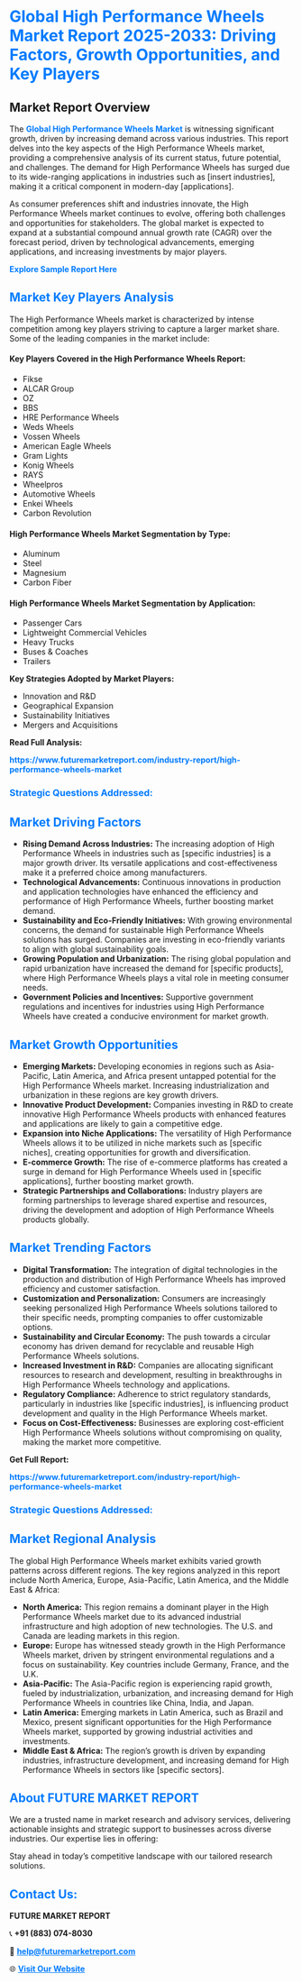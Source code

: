 <h1 style="color: #007BFF;">Global High Performance Wheels Market Report 2025-2033: Driving Factors, Growth Opportunities, and Key Players</h1>

<section id="overview">
<h2>Market Report Overview</h2>
<p>The <a href="https://www.futuremarketreport.com/industry-report/high-performance-wheels-market" style="color: #007BFF; text-decoration: none;"><strong>Global High Performance Wheels Market</strong></a> is witnessing significant growth, driven by increasing demand across various industries. This report delves into the key aspects of the High Performance Wheels market, providing a comprehensive analysis of its current status, future potential, and challenges. The demand for High Performance Wheels has surged due to its wide-ranging applications in industries such as [insert industries], making it a critical component in modern-day [applications].</p>
<p>As consumer preferences shift and industries innovate, the High Performance Wheels market continues to evolve, offering both challenges and opportunities for stakeholders. The global market is expected to expand at a substantial compound annual growth rate (CAGR) over the forecast period, driven by technological advancements, emerging applications, and increasing investments by major players.</p>
</section>

<section id="overview">
<p><a href="https://www.futuremarketreport.com/request-sample/reportId=64283" style="color: #007BFF; text-decoration: none;"><strong>Explore Sample Report Here</strong></a></p>
</section>

<section id="key-players">
<h2 style="color: #007BFF;">Market Key Players Analysis</h2>
<p>The High Performance Wheels market is characterized by intense competition among key players striving to capture a larger market share. Some of the leading companies in the market include:</p>
<h4>Key Players Covered in the High Performance Wheels Report:</h4>
<ul><li>Fikse</li><li>ALCAR Group</li><li>OZ</li><li>BBS</li><li>HRE Performance Wheels</li><li>Weds Wheels</li><li>Vossen Wheels</li><li>American Eagle Wheels</li><li>Gram Lights</li><li>Konig Wheels</li><li>RAYS</li><li>Wheelpros</li><li>Automotive Wheels</li><li>Enkei Wheels</li><li>Carbon Revolution</li></ul>
<h4>High Performance Wheels Market Segmentation by Type:</h4>
<ul><li>Aluminum</li><li>Steel</li><li>Magnesium</li><li>Carbon Fiber</li></ul>

<h4>High Performance Wheels Market Segmentation by Application:</h4>
<ul><li>Passenger Cars</li><li>Lightweight Commercial Vehicles</li><li>Heavy Trucks</li><li>Buses &amp; Coaches</li><li>Trailers</li></ul>
<p><strong>Key Strategies Adopted by Market Players:</strong></p>
<ul>
<li>Innovation and R&D</li>
<li>Geographical Expansion</li>
<li>Sustainability Initiatives</li>
<li>Mergers and Acquisitions</li>
</ul>
</section>

<section>
<p><strong>Read Full Analysis: </strong></p><a href="https://www.futuremarketreport.com/industry-report/high-performance-wheels-market" style="color: #007BFF; text-decoration: none;"><strong>https://www.futuremarketreport.com/industry-report/high-performance-wheels-market</strong></a>
<h3 style="color: #007BFF;">Strategic Questions Addressed:</h3>
</section>

<section id="driving-factors">
<h2 style="color: #007BFF;">Market Driving Factors</h2>
<ul>
<li><strong>Rising Demand Across Industries:</strong> The increasing adoption of High Performance Wheels in industries such as [specific industries] is a major growth driver. Its versatile applications and cost-effectiveness make it a preferred choice among manufacturers.</li>
<li><strong>Technological Advancements:</strong> Continuous innovations in production and application technologies have enhanced the efficiency and performance of High Performance Wheels, further boosting market demand.</li>
<li><strong>Sustainability and Eco-Friendly Initiatives:</strong> With growing environmental concerns, the demand for sustainable High Performance Wheels solutions has surged. Companies are investing in eco-friendly variants to align with global sustainability goals.</li>
<li><strong>Growing Population and Urbanization:</strong> The rising global population and rapid urbanization have increased the demand for [specific products], where High Performance Wheels plays a vital role in meeting consumer needs.</li>
<li><strong>Government Policies and Incentives:</strong> Supportive government regulations and incentives for industries using High Performance Wheels have created a conducive environment for market growth.</li>
</ul>
</section>

<section id="growth-opportunities">
<h2 style="color: #007BFF;">Market Growth Opportunities</h2>
<ul>
<li><strong>Emerging Markets:</strong> Developing economies in regions such as Asia-Pacific, Latin America, and Africa present untapped potential for the High Performance Wheels market. Increasing industrialization and urbanization in these regions are key growth drivers.</li>
<li><strong>Innovative Product Development:</strong> Companies investing in R&D to create innovative High Performance Wheels products with enhanced features and applications are likely to gain a competitive edge.</li>
<li><strong>Expansion into Niche Applications:</strong> The versatility of High Performance Wheels allows it to be utilized in niche markets such as [specific niches], creating opportunities for growth and diversification.</li>
<li><strong>E-commerce Growth:</strong> The rise of e-commerce platforms has created a surge in demand for High Performance Wheels used in [specific applications], further boosting market growth.</li>
<li><strong>Strategic Partnerships and Collaborations:</strong> Industry players are forming partnerships to leverage shared expertise and resources, driving the development and adoption of High Performance Wheels products globally.</li>
</ul>
</section>

<section id="trending-factors">
<h2 style="color: #007BFF;">Market Trending Factors</h2>
<ul>
<li><strong>Digital Transformation:</strong> The integration of digital technologies in the production and distribution of High Performance Wheels has improved efficiency and customer satisfaction.</li>
<li><strong>Customization and Personalization:</strong> Consumers are increasingly seeking personalized High Performance Wheels solutions tailored to their specific needs, prompting companies to offer customizable options.</li>
<li><strong>Sustainability and Circular Economy:</strong> The push towards a circular economy has driven demand for recyclable and reusable High Performance Wheels solutions.</li>
<li><strong>Increased Investment in R&D:</strong> Companies are allocating significant resources to research and development, resulting in breakthroughs in High Performance Wheels technology and applications.</li>
<li><strong>Regulatory Compliance:</strong> Adherence to strict regulatory standards, particularly in industries like [specific industries], is influencing product development and quality in the High Performance Wheels market.</li>
<li><strong>Focus on Cost-Effectiveness:</strong> Businesses are exploring cost-efficient High Performance Wheels solutions without compromising on quality, making the market more competitive.</li>
</ul>
</section>

<section>
<p><strong>Get Full Report: </strong></p><a href="https://www.futuremarketreport.com/industry-report/high-performance-wheels-market" style="color: #007BFF; text-decoration: none;"><strong>https://www.futuremarketreport.com/industry-report/high-performance-wheels-market</strong></a>
<h3 style="color: #007BFF;">Strategic Questions Addressed:</h3>
</section>


<section id="regional-analysis">
<h2 style="color: #007BFF;">Market Regional Analysis</h2>
<p>The global High Performance Wheels market exhibits varied growth patterns across different regions. The key regions analyzed in this report include North America, Europe, Asia-Pacific, Latin America, and the Middle East & Africa:</p>
<ul>
<li><strong>North America:</strong> This region remains a dominant player in the High Performance Wheels market due to its advanced industrial infrastructure and high adoption of new technologies. The U.S. and Canada are leading markets in this region.</li>
<li><strong>Europe:</strong> Europe has witnessed steady growth in the High Performance Wheels market, driven by stringent environmental regulations and a focus on sustainability. Key countries include Germany, France, and the U.K.</li>
<li><strong>Asia-Pacific:</strong> The Asia-Pacific region is experiencing rapid growth, fueled by industrialization, urbanization, and increasing demand for High Performance Wheels in countries like China, India, and Japan.</li>
<li><strong>Latin America:</strong> Emerging markets in Latin America, such as Brazil and Mexico, present significant opportunities for the High Performance Wheels market, supported by growing industrial activities and investments.</li>
<li><strong>Middle East & Africa:</strong> The region’s growth is driven by expanding industries, infrastructure development, and increasing demand for High Performance Wheels in sectors like [specific sectors].</li>
</ul>
</section>

<footer>
<h2 style="color: #007BFF;">About FUTURE MARKET REPORT</h2>
<p>We are a trusted name in market research and advisory services, delivering actionable insights and strategic support to businesses across diverse industries. Our expertise lies in offering:</p>

<p>Stay ahead in today’s competitive landscape with our tailored research solutions.</p>

<h2 style="color: #007BFF;">Contact Us:</h2>
<p><strong>FUTURE MARKET REPORT</strong></p>
<p>📞 <strong>+91 (883) 074-8030</strong></p>
<p>📧 <strong><a href="mailto:help@futuremarketreport.com" style="color: #007BFF;">help@futuremarketreport.com</a></strong></p>
<p>🌐 <strong><a href="https://www.futuremarketreport.com/" style="color: #007BFF;">Visit Our Website</a></strong></p>
</footer>